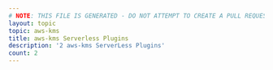 ```yaml
---
# NOTE: THIS FILE IS GENERATED - DO NOT ATTEMPT TO CREATE A PULL REQUEST TO UPDATE THE DATA. 
layout: topic
topic: aws-kms
title: aws-kms Serverless Plugins
description: '2 aws-kms ServerLess Plugins'
count: 2
---
```


